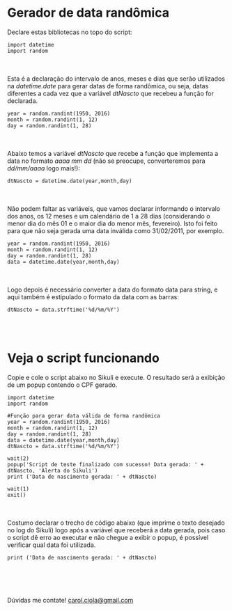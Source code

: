 # Gerador de data randômica

Declare estas bibliotecas no topo do script:
```
import datetime
import random
```

<br></br>
Esta é a declaração do intervalo de anos, meses e dias que serão utilizados na <i>datetime.date</i> para gerar datas de forma randômica, ou seja, datas diferentes a cada vez que a variável <i>dtNascto</i> que recebeu a função for declarada.
```
year = random.randint(1950, 2016)
month = random.randint(1, 12)
day = random.randint(1, 28)
```

<br></br>
Abaixo temos a variável <i>dtNascto</i> que recebe a função que implementa a data no formato <i>aaaa mm dd</i> (não se preocupe, converteremos para <i>dd/mm/aaaa</i> logo mais!):
```
dtNascto = datetime.date(year,month,day)
```
<br></br>
Não podem faltar as variáveis, que vamos declarar informando o intervalo dos anos, os 12 meses e um calendário de 1 a 28 dias (considerando o menor dia do mês 01 e o maior dia do menor mês, fevereiro). Isto foi feito para que não seja gerada uma data inválida como 31/02/2011, por exemplo.
```
year = random.randint(1950, 2016)
month = random.randint(1, 12)
day = random.randint(1, 28)
data = datetime.date(year,month,day)
```
<br></br>
Logo depois é necessário converter a data do formato data para string, e aqui também é estipulado o formato da data com as barras:
```
dtNascto = data.strftime('%d/%m/%Y')
```

<br></br>
# Veja o script funcionando

Copie e cole o script abaixo no Sikuli e execute. O resultado será a exibição de um popup contendo o CPF gerado.

```
import datetime
import random

#Função para gerar data válida de forma randômica
year = random.randint(1950, 2016)
month = random.randint(1, 12)
day = random.randint(1, 28)
data = datetime.date(year,month,day)
dtNascto = data.strftime('%d/%m/%Y')

wait(2)
popup('Script de teste finalizado com sucesso! Data gerada: ' + dtNascto, 'Alerta do Sikuli')
print ('Data de nascimento gerada: ' + dtNascto)

wait(1)
exit()
```
<br></br>
Costumo declarar o trecho de código abaixo (que imprime o texto desejado no log do Sikuli) logo após a variável que receberá a data gerada, pois caso o script dê erro ao executar e não chegue a exibir o popup, é possível verificar qual data foi utilizada.

```
print ('Data de nascimento gerada: ' + dtNascto)
```
<br></br><br></br>
Dúvidas me contate! carol.ciola@gmail.com
